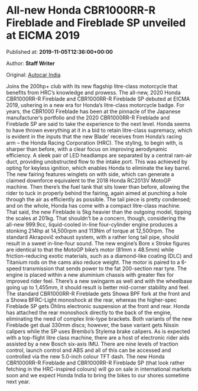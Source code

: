 
# All-new Honda CBR1000RR-R Fireblade and Fireblade SP unveiled at EICMA 2019

Published at: **2019-11-05T12:36:00+00:00**

Author: **Staff Writer**

Original: [Autocar India](https://www.autocarindia.com/bike-news/all-new-honda-cbr1000rr-r-fireblade-and-fireblade-sp-unveiled-at-eicma-2019-414758)

Joins the 200hp+ club with its new flagship litre-class motorcycle that benefits from HRC’s knowledge and prowess.
The all-new, 2020 Honda CBR1000RR-R Fireblade and CBR1000RR-R Fireblade SP debuted at EICMA 2019, ushering in a new era for Honda’s litre-class motorcycle badge. For years, the CBR1000 Fireblade has been at the pinnacle of the Japanese manufacturer’s portfolio and the 2020 CBR1000RR-R Fireblade and Fireblade SP are said to take the experience to the next level. Honda seems to have thrown everything at it in a bid to retain litre-class supremacy, which is evident in the inputs that the new Blade’ receives from Honda’s racing arm – the Honda Racing Corporation (HRC).
The styling, to begin with, is sharper than before, with a clear focus on improving aerodynamic efficiency. A sleek pair of LED headlamps are separated by a central ram-air duct, providing unobstructed flow to the intake port. This was achieved by opting for keyless ignition, which enables Honda to eliminate the key barrel. The new fairing features winglets on with side, which can generate a claimed downforce equivalent to the 2018 Honda RC2013V MotoGP machine. Then there’s the fuel tank that sits lower than before, allowing the rider to tuck in properly behind the fairing, again aimed at punching a hole through the air as efficiently as possible. The tail piece is pretty condensed; and on the whole, Honda has come with a compact litre-class machine. That said, the new Fireblade is 5kg heavier than the outgoing model, tipping the scales at 201kg.
That shouldn’t be a concern, though, considering the all-new 999.9cc, liquid-cooled in-line four-cylinder engine produces a stonking 214hp at 14,500rpm and 113Nm of torque at 12,500rpm. The standard Akrapovič exhaust system, with a rather long tail pipe, should result in a sweet in-line-four sound.
The new engine’s Bore x Stroke figures are identical to that the MotoGP bike’s motor (81mm x 48.5mm) while friction-reducing exotic materials, such as a diamond-like coating (DLC) and Titanium rods on the cams also reduce weight. The motor is paired to a 6-speed transmission that sends power to the fat 200-section rear tyre.
The engine is placed within a new aluminium chassis with greater flex for improved rider feel. There’s a new swingarm as well and with the wheelbase going up to 1,455mm, it should result is better mid-corner stability and feel.
The standard CBR1000RR-R Fireblade gets Showa BPF fork at the front and a Showa BFRC-Light monoshock at the rear, whereas the higher-spec Fireblade SP gets Öhlins electronic suspension at the front and rear. Honda has attached the rear monoshock directly to the back of the engine, eliminating the need of complex link-type brackets. Both variants of the new Fireblade get dual 330mm discs; however, the base variant gets Nissin calipers while the SP uses Brembo’s Stylema brake calipers.
As is expected with a top-flight litre class machine, there are a host of electronic rider aids assisted by a new Bosch six-axis IMU. There are nine levels of traction control, launch control and ABS and all of this can be accessed and controlled via the new 5.0-inch colour TFT dash.
The new Honda CBR1000RR-R Fireblade and CBR1000RR-R Fireblade SP (that look rather fetching in the HRC-inspired colours) will go on sale in international markets soon and we expect Honda India to bring the bikes to our shores sometime next year.
